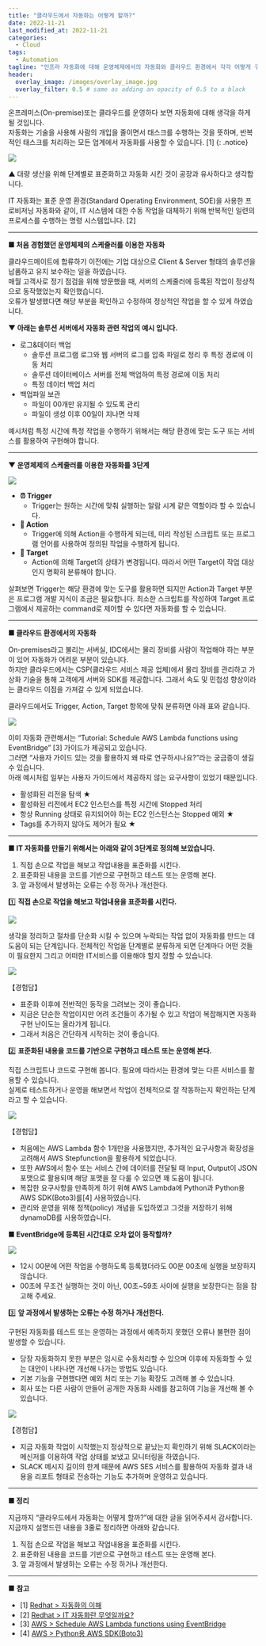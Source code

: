 ```yaml
---
title: "클라우드에서 자동화는 어떻게 할까?"
date: 2022-11-21
last_modified_at: 2022-11-21
categories:
  - Cloud
tags:
  - Automation
tagline: "인프라 자동화에 대해 운영체제에서의 자동화와 클라우드 환경에서 각각 어떻게 구현했었는지에 대한 이야기 합니다."
header:
  overlay_image: /images/overlay_image.jpg
  overlay_filter: 0.5 # same as adding an opacity of 0.5 to a black 
---
```



온프레미스(On-premise)또는 클라우드를 운영하다 보면 자동화에 대해 생각을 하게 될 것입니다.  
자동화는 기술을 사용해 사람의 개입을 줄이면서 태스크를 수행하는 것을 뜻하며, 반복적인 태스크를 처리하는 모든 업계에서 자동화를 사용할 수 있습니다. [1]
{: .notice}

![](/images/2022-11-21-automation/Untitled.png)

▲ 대량 생산을 위해 단계별로 표준화하고 자동화 시킨 것이 공장과 유사하다고 생각합니다.

IT 자동화는 표준 운영 환경(Standard Operating Environment, SOE)을 사용한 프로비저닝 자동화와 같이, IT 시스템에 대한 수동 작업을 대체하기 위해 반복적인 일련의 프로세스를 수행하는 명령 시스템입니다. [2]

---

**■ 처음 경험했던 운영체제의 스케줄러를 이용한 자동화**

클라우드메이트에 합류하기 이전에는 기업 대상으로 Client & Server 형태의 솔루션을 납품하고 유지 보수하는 일을 하였습니다.  
매월 고객사로 정기 점검을 위해 방문했을 때, 서버의 스케줄러에 등록된 작업이 정상적으로 동작했었는지 확인했습니다.  
오류가 발생했다면 해당 부분을 확인하고 수정하여 정상적인 작업을 할 수 있게 하였습니다.

 

**▼ 아래는 솔루션 서버에서 자동화 관련 작업의 예시 입니다.**

- 로그&데이터 백업
    - 솔루션 프로그램 로그와 웹 서버의 로그를 압축 파일로 정리 후 특정 경로에 이동 처리
    - 솔루션 데이터베이스 서버를 전체 백업하여 특정 경로에 이동 처리
    - 특정 데이터 백업 처리
- 백업파일 보관
    - 파일이 00개만 유지될 수 있도록 관리
    - 파일이 생성 이후 00일이 지나면 삭제

예시처럼 특정 시간에 특정 작업을 수행하기 위해서는 해당 환경에 맞는 도구 또는 서비스를 활용하여 구현해야 합니다.

---

**▼ 운영체제의 스케줄러를 이용한 자동화를 3단계**

![](/images/2022-11-21-automation/Untitled%201.png)

- **⏰ Trigger**
    - Trigger는 원하는 시간에 맞춰 실행하는 알람 시계 같은 역할이라 할 수 있습니다.
- **🚀 Action**
    - Trigger에 의해 Action을 수행하게 되는데, 
    미리 작성된 스크립트 또는 프로그램 언어를 사용하여 정의된 작업을 수행하게 됩니다.
- **🏁 Target**
    - Action에 의해 Target의 상태가 변경됩니다.
    따라서 어떤 Target이 작업 대상인지 명확히 분류해야 합니다.

살펴보면 Trigger는 해당 환경에 맞는 도구를 활용하면 되지만 Action과 Target 부분은 프로그램 개발 지식이 조금은 필요합니다. 최소한 스크립트를 작성하여 Target 프로그램에서 제공하는 command로 제어할 수 있다면 자동화를 할 수 있습니다.

---

**■ 클라우드 환경에서의 자동화**

On-premises라고 불리는 서버실, IDC에서는 물리 장비를 사람이 작업해야 하는 부분이 있어 자동화가 어려운 부분이 있습니다.  
하지만 클라우드에서는 CSP(클라우드 서비스 제공 업체)에서 물리 장비를 관리하고 가상화 기술을 통해 고객에게 서버와 SDK를 제공합니다. 그래서 속도 및 민첩성 향상이라는 클라우드 이점을 가져갈 수 있게 되었습니다.

클라우드에서도 Trigger, Action, Target 항목에 맞춰 분류하면 아래 표와 같습니다.

![](/images/2022-11-21-automation/Untitled%202.png)

이미 자동화 관련해서는 “Tutorial: Schedule AWS Lambda functions using EventBridge” [3] 가이드가 제공되고 있습니다.  
그러면 “사용자 가이드 있는 것을 활용하지 왜 따로 연구하시나요?”라는 궁금증이 생길 수 있습니다.  
아래 예시처럼 일부는 사용자 가이드에서 제공하지 않는 요구사항이 있었기 때문입니다.

- 활성화된 리전을 탐색 ★
- 활성화된 리전에서 EC2 인스턴스를 특정 시간에 Stopped 처리
- 항상 Running 상태로 유지되어야 하는 EC2 인스턴스는 Stopped 예외 ★
- Tags를 추가하지 않아도 제어가 필요 ★

---

**■ IT 자동화를 만들기 위해서는 아래와 같이 3단계로 정의해 보았습니다.**

1. 직접 손으로 작업을 해보고 작업내용을 표준화를 시킨다.
2. 표준화된 내용을 코드를 기반으로 구현하고 테스트 또는 운영해 본다.
3. 앞 과정에서 발생하는 오류는 수정 하거나 개선한다.

1️⃣ **직접 손으로 작업을 해보고 작업내용을 표준화를 시킨다.**

![](/images/2022-11-21-automation/Untitled%203.png)

생각을 정리하고 절차를 단순화 시킬 수 있으며 누락되는 작업 없이 자동화를 만드는 데 도움이 되는 단계입니다. 전체적인 작업을 단계별로 분류하게 되면 단계마다 어떤 것들이 필요한지 그리고 어떠한 IT서비스를 이용해야 할지 정할 수 있습니다.

![](/images/2022-11-21-automation/Untitled%204.png)

【경험담】 
- 표준화 이후에 전반적인 동작을 그려보는 것이 좋습니다.
- 지금은 단순한 작업이지만 어려 조건들이 추가될 수 있고 작업이 복잡해지면 자동화 구현 난이도는 올라가게 됩니다.
- 그래서 처음은 간단하게 시작하는 것이 좋습니다.

2️⃣ **표준화된 내용을 코드를 기반으로 구현하고 테스트 또는 운영해 본다.**

직접 스크립트나 코드로 구현해 봅니다. 필요에 따라서는 환경에 맞는 다른 서비스를 활용할 수 있습니다.  
실제로 테스트하거나 운영을 해보면서 작업이 전체적으로 잘 작동하는지 확인하는 단계라고 할 수 있습니다.

![](/images/2022-11-21-automation/Untitled%205.png)

【경험담】 
- 처음에는 AWS Lambda 함수 1개만을 사용했지만, 추가적인 요구사항과 확장성을 고려해서 AWS Stepfunction을 활용하게 되었습니다. 
- 또한 AWS에서 함수 또는 서비스 간에 데이터를 전달될 때 Input, Output이 JSON 포맷으로 활용되며 해당 포맷을 잘 다룰 수 있으면 꽤 도움이 됩니다. 
- 복잡한 요구사항을 만족하게 하기 위해 AWS Lambda에 Python과 Python용 AWS SDK(Boto3)를[4] 사용하였습니다. 
- 관리와 운영을 위해 정책(policy) 개념을 도입하였고 그것을 저장하기 위해 dynamoDB를 사용하였습니다.

**■ EventBridge에 등록된 시간대로 오차 없이 동작할까?**

![](/images/2022-11-21-automation/Untitled%206.png)

- 12시 00분에 어떤 작업을 수행하도록 등록했더라도 00분 00초에 실행을 보장하지 않습니다.
- 00초에 무조건 실행하는 것이 아닌, 00초~59초 사이에 실행을 보장한다는 점을 참고해 주세요.

3️⃣ **앞 과정에서 발생하는 오류는 수정 하거나 개선한다.**

구현된 자동화를 테스트 또는 운영하는 과정에서 예측하지 못했던 오류나 불편한 점이 발생할 수 있습니다. 

- 당장 자동화하지 못한 부분은 임시로 수동처리할 수 있으며 이후에 자동화할 수 있는 대안이 나타나면 개선해 나가는 방법도 있습니다.
- 기본 기능을 구현했다면 예외 처리 또는 기능 확장도 고려해 볼 수 있습니다.
- 회사 또는 다른 사람이 만들어 공개한 자동화 사례를 참고하여 기능을 개선해 볼 수 있습니다.

![](/images/2022-11-21-automation/Untitled%207.png)

【경험담】 
- 지금 자동화 작업이 시작했는지 정상적으로 끝났는지 확인하기 위해 SLACK이라는 메신저를 이용하여 작업 상태를 보냈고 모니터링을 하였습니다. 
- SLACK 메시지 길이의 한계 때문에 AWS SES 서비스를 활용하여 자동화 결과 내용을 리포트 형태로 전송하는 기능도 추가하며 운영하고 있습니다.

---

**■ 정리**

지금까지 “클라우드에서 자동화는 어떻게 할까?”에 대한 글을 읽어주셔서 감사합니다.  
지금까지 설명드린 내용을 3줄로 정리하면 아래와 같습니다.

1. 직접 손으로 작업을 해보고 작업내용을 표준화를 시킨다.
2. 표준화된 내용을 코드를 기반으로 구현하고 테스트 또는 운영해 본다.
3. 앞 과정에서 발생하는 오류는 수정 하거나 개선한다.

---

■ **참고**

- [1] [Redhat > 자동화의 이해](https://www.redhat.com/ko/topics/automation)
- [2] [Redhat > IT 자동화란 무엇일까요?](https://www.redhat.com/ko/topics/automation/whats-it-automation)
- [3] [AWS > Schedule AWS Lambda functions using EventBridge](https://docs.aws.amazon.com/eventbridge/latest/userguide/eb-run-lambda-schedule.html)
- [4] [AWS > Python용 AWS SDK(Boto3)](https://aws.amazon.com/ko/sdk-for-python/)